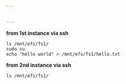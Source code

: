 ```yaml
---


---
```


<p><strong>from 1st instance via ssh</strong></p>
<pre><code>ls /mnt/efs/fs1/
sudo su
echo "hello world" &gt; /mnt/efs/fs1/hello.txt
</code></pre>
<p><strong>from 2nd instance via ssh</strong></p>
<pre><code>ls /mnt/efs/fs1/
</code></pre>

